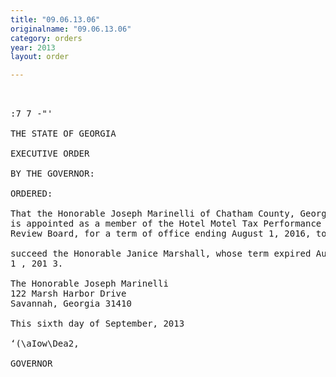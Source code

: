 ```yaml
---
title: "09.06.13.06"
originalname: "09.06.13.06"
category: orders
year: 2013
layout: order

---
```

<pre>
 

:7 7 -"'

THE STATE OF GEORGIA

EXECUTIVE ORDER

BY THE GOVERNOR:

ORDERED:

That the Honorable Joseph Marinelli of Chatham County, Georgia,
is appointed as a member of the Hotel Motel Tax Performance
Review Board, for a term of office ending August 1, 2016, to

succeed the Honorable Janice Marshall, whose term expired August
1 , 201 3.

The Honorable Joseph Marinelli
122 Marsh Harbor Drive
Savannah, Georgia 31410

This sixth day of September, 2013

‘(\aIow\Dea2,

GOVERNOR

</pre>

